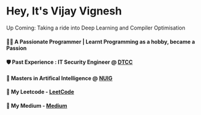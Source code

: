 # Hey, It's Vijay Vignesh

Up Coming: Taking a ride into Deep Learning and Compiler Optimisation

#### 👨‍💻 A Passionate Programmer | Learnt Programming as a hobby, became a Passion
#### 🛡️ Past Experience : IT Security Engineer @ [DTCC](https://www.dtcc.com/)
#### 🧠 Masters in Artifical Intelligence @ [NUIG](https://www.universityofgalway.ie/)
#### 💾 My Leetcode - [LeetCode](https://leetcode.com/vijayvigneshgg/)
#### 📘 My Medium - [Medium](https://medium.com/@vijayvigneshgg)
